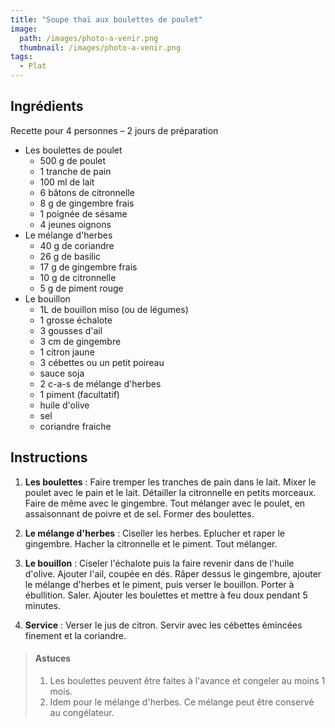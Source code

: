 ```yaml
---
title: "Soupe thaï aux boulettes de poulet"
image: 
  path: /images/photo-a-venir.png
  thumbnail: /images/photo-a-venir.png
tags:
  - Plat
---
```


## Ingrédients

Recette pour 4 personnes – 2 jours de préparation

* Les boulettes de poulet
    * 500 g de poulet
    * 1 tranche de pain
    * 100 ml de lait
    * 6 bâtons de citronnelle
    * 8 g de gingembre frais
    * 1 poignée de sésame
    * 4 jeunes oignons
* Le mélange d'herbes
    * 40 g de coriandre
    * 26 g de basilic
    * 17 g de gingembre frais
    * 10 g de citronnelle
    * 5 g de piment rouge
* Le bouillon
    * 1L de bouillon miso (ou de légumes)
    * 1 grosse échalote
    * 3 gousses d'ail
    * 3 cm de gingembre
    * 1 citron jaune
    * 3 cébettes ou un petit poireau
    * sauce soja
    * 2 c-a-s de mélange d'herbes
    * 1 piment (facultatif)
    * huile d'olive
    * sel
    * coriandre fraiche

## Instructions

1. **Les boulettes** : Faire tremper les tranches de pain dans le lait. Mixer le poulet avec le pain et le lait. Détailler la citronnelle en petits morceaux. Faire de même avec le gingembre. Tout mélanger avec le poulet, en assaisonnant de poivre et de sel. Former des boulettes. 

2. **Le mélange d'herbes** : Ciseller les herbes. Eplucher et raper le gingembre. Hacher la citronnelle et le piment. Tout mélanger. 

3. **Le bouillon** : Ciseler l'échalote puis la faire revenir dans de l'huile d'olive. Ajouter l'ail, coupée en dés. Râper dessus le gingembre, ajouter le mélange d'herbes et le piment, puis verser le bouillon. Porter à ébullition. Saler. Ajouter les boulettes et mettre à feu doux pendant 5 minutes.

4. **Service** :  Verser le jus de citron. Servir avec les cébettes émincées finement et la coriandre.

> #### Astuces
> 1. Les boulettes peuvent être faites à l'avance et congeler au moins 1 mois.
> 2. Idem pour le mélange d'herbes. Ce mélange peut être conservé au congélateur.
